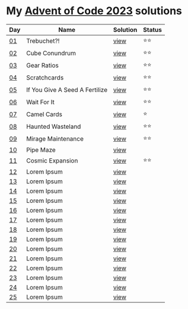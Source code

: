 # My [Advent of Code 2023](https://adventofcode.com/2023) solutions

| Day                                        | Name                           | Solution            | Status |
|--------------------------------------------|--------------------------------|---------------------|--------|
| [01](https://adventofcode.com/2023/day/1)  | Trebuchet?!                    | [view](/2023/01.rb) | ⭐⭐     |
| [02](https://adventofcode.com/2023/day/2)  | Cube Conundrum                 | [view](/2023/02.rb) | ⭐⭐     |                                                                                 
| [03](https://adventofcode.com/2023/day/3)  | Gear Ratios                    | [view](/2023/03.rb) | ⭐⭐     |                                                                                 
| [04](https://adventofcode.com/2023/day/4)  | Scratchcards                   | [view](/2023/04.rb) | ⭐⭐     |                                                                                 
| [05](https://adventofcode.com/2023/day/5)  | If You Give A Seed A Fertilize | [view](/2023/05.rb) | ⭐⭐     |                                                                                 
| [06](https://adventofcode.com/2023/day/6)  | Wait For It                    | [view](/2023/06.rb) | ⭐⭐     |                                                                                 
| [07](https://adventofcode.com/2023/day/7)  | Camel Cards                    | [view](/2023/07.rb) | ⭐      |                                                                                 
| [08](https://adventofcode.com/2023/day/8)  | Haunted Wasteland              | [view](/2023/08.rb) | ⭐⭐     |                                                                                 
| [09](https://adventofcode.com/2023/day/9)  | Mirage Maintenance             | [view](/2023/09.rb) | ⭐⭐     |                                                                                 
| [10](https://adventofcode.com/2023/day/10) | Pipe Maze                      | [view](/2023/10.rb) |        |                                                                                
| [11](https://adventofcode.com/2023/day/11) | Cosmic Expansion               | [view](/2023/11.rb) | ⭐⭐     |                                                                                
| [12](https://adventofcode.com/2023/day/12) | Lorem Ipsum                    | [view](/2023/12.rb) |        |                                                                                
| [13](https://adventofcode.com/2023/day/13) | Lorem Ipsum                    | [view](/2023/13.rb) |        |                                                                                
| [14](https://adventofcode.com/2023/day/14) | Lorem Ipsum                    | [view](/2023/14.rb) |        |                                                                                
| [15](https://adventofcode.com/2023/day/15) | Lorem Ipsum                    | [view](/2023/15.rb) |        |
| [16](https://adventofcode.com/2023/day/16) | Lorem Ipsum                    | [view](/2023/16.rb) |        |
| [17](https://adventofcode.com/2023/day/17) | Lorem Ipsum                    | [view](/2023/17.rb) |        |
| [18](https://adventofcode.com/2023/day/18) | Lorem Ipsum                    | [view](/2023/18.rb) |        |
| [19](https://adventofcode.com/2023/day/19) | Lorem Ipsum                    | [view](/2023/19.rb) |        |
| [20](https://adventofcode.com/2023/day/20) | Lorem Ipsum                    | [view](/2023/20.rb) |        |
| [21](https://adventofcode.com/2023/day/21) | Lorem Ipsum                    | [view](/2023/21.rb) |        |
| [22](https://adventofcode.com/2023/day/22) | Lorem Ipsum                    | [view](/2023/22.rb) |        |
| [23](https://adventofcode.com/2023/day/23) | Lorem Ipsum                    | [view](/2023/23.rb) |        |
| [24](https://adventofcode.com/2023/day/24) | Lorem Ipsum                    | [view](/2023/24.rb) |        |
| [25](https://adventofcode.com/2023/day/25) | Lorem Ipsum                    | [view](/2023/25.rb) |        |